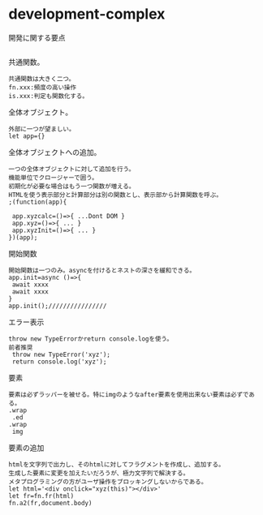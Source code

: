 # development-complex
開発に関する要点
```js
```
共通関数。
```
共通関数は大きく二つ。
fn.xxx:頻度の高い操作
is.xxx:判定も関数化する。
```
全体オブジェクト。
```
外部に一つが望ましい。
let app={}
```
全体オブジェクトへの追加。
```
一つの全体オブジェクトに対して追加を行う。
機能単位でクロージャーで囲う。
初期化が必要な場合はもう一つ関数が増える。
HTMLを使う表示部分と計算部分は別の関数とし、表示部から計算関数を呼ぶ。
;(function(app){

 app.xyzcalc=()=>{ ...Dont DOM }
 app.xyz=()=>{ ... }
 app.xyzInit=()=>{ ... }
})(app);
```
開始関数
```
開始関数は一つのみ。asyncを付けるとネストの深さを緩和できる。
app.init=async ()=>{
 await xxxx
 await xxxx
}
app.init();////////////////
```
エラー表示
```
throw new TypeErrorかreturn console.logを使う。
前者推奨
 throw new TypeError('xyz');
 return console.log('xyz');
```
要素
```
要素は必ずラッパーを被せる。特にimgのようなafter要素を使用出来ない要素は必ずである。
.wrap
 .ed
.wrap
 img
```
要素の追加
```
htmlを文字列で出力し、そのhtmlに対してフラグメントを作成し、追加する。
生成した要素に変更を加えたいだろうが、極力文字列で解決する。
メタプログラミングの方がユーザ操作をブロッキングしないからである。
let html='<div onclick="xyz(this)"></div>'
let fr=fn.fr(html)
fn.a2(fr,document.body)
```
